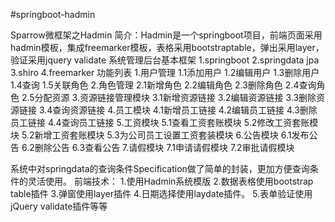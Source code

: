 #springboot-hadmin

Sparrow微框架之Hadmin 简介：Hadmin是一个springboot项目，前端页面采用hadmin模板，集成freemarker模板，表格采用bootstraptable，弹出采用layer，验证采用jquery validate
系统管理后台基本框架
1.springboot
2.springdata jpa
3.shiro
4.freemarker
功能列表
1.用户管理
1.1添加用户
1.2编辑用户
1.3删除用户
1.4查询
1.5关联角色
2.角色管理
2.1新增角色
2.2编辑角色
2.3删除角色
2.4查询角色
2.5分配资源
3.资源链接管理模块
3.1新增资源链接
3.2编辑资源链接
3.3删除资源链接
3.4查询资源链接
4.员工模块
4.1新增员工链接
4.2编辑员工链接
4.3删除员工链接
4.4查询员工链接
5.工资模块
5.1查看工资套账模块
5.2修改工资套账模块
5.2新增工资套账模块
5.3为公司员工设置工资套装模块
6.公告模块
6.1发布公告
6.2删除公告
6.3查看公告
7.请假模块
7.1申请请假模块
7.2审批请假模块



系统中对springdata的查询条件Specification做了简单的封装，更加方便查询条件的灵活使用。
前端技术：
1.使用Hadmin系统模版
2.数据表格使用bootstrap table插件
3.弹窗使用layer插件
4.日期选择使用laydate插件。 5.表单验证使用jQuery validate插件等等

